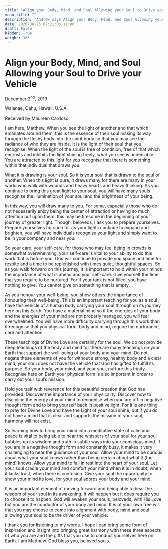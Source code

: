 ```yaml
---
title: "Align your Body, Mind, and Soul Allowing your Soul to Drive your Vehicle"
menu_title: ""
description: "Andrew says Align your Body, Mind, and Soul Allowing your Soul to Drive your Vehicle"
date: 2020-08-25 07:21:03+11:00
draft: False
hidden: True
weight: 386
---
```

# Align your Body, Mind, and Soul Allowing your Soul to Drive your Vehicle

December 2<sup>nd</sup>, 2019

Waianae, Oahu, Hawaii, U.S.A.

Received by Maureen Cardoso



I am here, Matthew. When you see the light of another and that which emanates around them, this is the essence of their soul making its way through the fleshy body into the spirit body so that you may see the radiance of who they are inside. It is the light of their soul that you recognise. When the light of the soul is free of condition, free of that which encrusts and inhibits the light shining freely, what you see is undeniable. You are attracted to this light for you recognise that there is something within that individual that draws you.

What it is drawing is your soul. So it is your soul that is drawn to the soul of another. When this light is pure, it draws many for there are many in your world who walk with wounds and heavy hearts and heavy thinking. As you continue to bring this great light to your soul, you will have many souls recognise the illumination of your soul and the brightness of your being.

In this way, you will draw many to you. For some, especially those who do not necessarily enjoy being the center of attraction or having so much attention put upon them, this may be tiresome in the beginning of your journey of greater light. Though, beloveds, I ask you to prepare yourselves. Prepare yourselves for such for as your lights continue to expand and brighten, you will have individuals recognise your light and simply want to be in your company and near you. 

So your care, your self-care, for those who may feel being in crowds is somewhat overwhelming, your self-care is vital to your ability to do this work that is before you. God will continue to provide you space and time for respite and a time to be replenished with times quiet, thoughtful spaces. So as you walk forward on this journey, it is important to hold within your minds the importance of what is ahead and your self-care. Give yourself the time that you require to be nurtured. For if your tank is not filled, you have nothing to give. You cannot give on something that is empty.

As you honour your well-being, you show others the importance of honouring their well-being. This is an important teaching for you as a soul have this vehicle of a human body carrying your soul through on its journey here on this Earth. You have a material mind so if the energies of your body and the energies of your mind are not properly managed, you will feel overwhelmed. You will have more difficulty carrying through this work than if recognise that you physical form, body and mind, require the nurturance, care and attention. 

These teachings of Divine Love are certainly for the soul. We do not provide deep teachings of the body and mind for there are many teachings on your Earth that support the well-being of your body and your mind. Do not negate these elements of you for without a strong, healthy body and a clear mind, your soul does not have the vehicle that God has gifted to fulfill its purpose. So your body, your mind, and your soul, nurture this trinity. Recognise here on Earth your physical form is also important in order to carry out your soul’s mission. 

Hold yourself with reverence for this beautiful creation that God has provided. Discover the importance of your physicality. Discover how to discipline the energy of your mind to recognise when you are off in negative thought form and to bring yourself back in positive light. For it is one thing to pray for Divine Love and have the Light of your soul shine, but if you do not have a mind that is clear and supports the mission of your soul, harmony will not exist. 

So learning how to bring your mind into a meditative state of calm and peace is vital to being able to hear the whispers of your soul for your soul bubbles up its wisdom and truth in subtle ways into your conscious mind. If you are in a negative thought form and constantly busy, it makes it very challenging to hear the guidance of your soul. Allow your mind to be curious about what your soul knows rather than being certain about what it (the mind) knows. Allow your mind to fall in rest into the heart of your soul. Let your soul cradle your mind and comfort your mind when it is in doubt, when it lacks trust, when there is confusion. Give your soul the opportunity to show your mind its love, for your soul adores your body and your mind.

It is an important element of moving forward and being able to hear the wisdom of your soul in its awakening. It will happen but it does require you to choose it to happen. God will awaken your souls, beloveds, with His Love but you are the conductor of your body and mind. It is of your own free will that you may choose to come into alignment with body, mind and soul allowing your soul to be the driver of your vehicle.

I thank you for listening to my words. I hope I can bring some form of inspiration and insight into bringing great harmony with these three aspects of who you are and the gifts that you use to conduct yourselves here on Earth. I am Matthew. God bless you, beloved souls.
